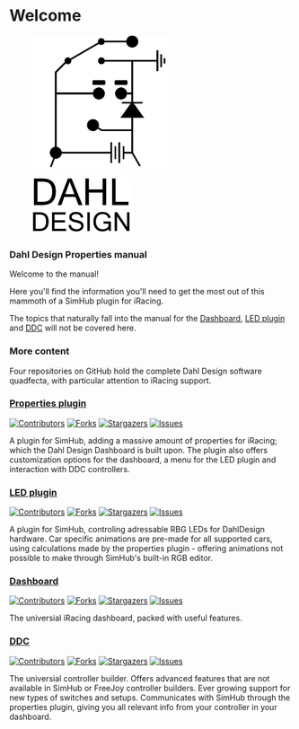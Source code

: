 # Welcome

<figure><img src="../.gitbook/assets/spaces_jbYAjQCk3opS973PPvtm_uploads_git-blob-ab398c7e23d1ea0e86e9ecdaa50f57e756ab5314_blackLogo (3).png" alt=""><figcaption></figcaption></figure>

<figure><img src=".gitbook/assets/Dahl design text.PNG" alt=""><figcaption></figcaption></figure>

### Dahl Design Properties manual

Welcome to the manual!

Here you'll find the information you'll need to get the most out of this mammoth of a SimHub plugin for iRacing.

The topics that naturally fall into the manual for the [Dashboard](https://github.com/andreasdahl1987/DahlDesignDash), [LED plugin](https://github.com/andreasdahl1987/DahlDesignLED) and [DDC](https://github.com/andreasdahl1987/DahlDesignDDC) will not be covered here.

### More content

Four repositories on GitHub hold the complete Dahl Design software quadfecta, with particular attention to iRacing support.

### [Properties plugin](https://github.com/andreasdahl1987/DahlDesignProperties)

[![Contributors](https://img.shields.io/github/contributors/andreasdahl1987/DahlDesignProperties.svg?style=for-the-badge)](https://github.com/andreasdahl1987/DahlDesignProperties/graphs/contributors) [![Forks](https://img.shields.io/github/forks/andreasdahl1987/DahlDesignProperties.svg?style=for-the-badge)](https://github.com/andreasdahl1987/DahlDesignProperties/network/members) [![Stargazers](https://img.shields.io/github/stars/andreasdahl1987/DahlDesignProperties.svg?style=for-the-badge)](https://github.com/andreasdahl1987/DahlDesignProperties/stargazers) [![Issues](https://img.shields.io/github/issues/andreasdahl1987/DahlDesignProperties.svg?style=for-the-badge)](https://github.com/andreasdahl1987/DahlDesignProperties/issues)

A plugin for SimHub, adding a massive amount of properties for iRacing; which the Dahl Design Dashboard is built upon. The plugin also offers customization options for the dashboard, a menu for the LED plugin and interaction with DDC controllers.

### [LED plugin](https://github.com/andreasdahl1987/DahlDesignLED)

[![Contributors](https://img.shields.io/github/contributors/andreasdahl1987/DahlDesignLED.svg?style=for-the-badge)](https://github.com/andreasdahl1987/DahlDesignLED/graphs/contributors) [![Forks](https://img.shields.io/github/forks/andreasdahl1987/DahlDesignLED.svg?style=for-the-badge)](https://github.com/andreasdahl1987/DahlDesignLED/network/members) [![Stargazers](https://img.shields.io/github/stars/andreasdahl1987/DahlDesignLED.svg?style=for-the-badge)](https://github.com/andreasdahl1987/DahlDesignLED/stargazers) [![Issues](https://img.shields.io/github/issues/andreasdahl1987/DahlDesignLED.svg?style=for-the-badge)](https://github.com/andreasdahl1987/DahlDesignLED/issues)

A plugin for SimHub, controling adressable RBG LEDs for DahlDesign hardware. Car specific animations are pre-made for all supported cars, using calculations made by the properties plugin - offering animations not possible to make through SimHub's built-in RGB editor.

### [Dashboard](https://github.com/andreasdahl1987/DahlDesignDash)

[![Contributors](https://img.shields.io/github/contributors/andreasdahl1987/DahlDesignDash.svg?style=for-the-badge)](https://github.com/andreasdahl1987/DahlDesignDash/graphs/contributors) [![Forks](https://img.shields.io/github/forks/andreasdahl1987/DahlDesignDash.svg?style=for-the-badge)](https://github.com/andreasdahl1987/DahlDesignDash/network/members) [![Stargazers](https://img.shields.io/github/stars/andreasdahl1987/DahlDesignDash.svg?style=for-the-badge)](https://github.com/andreasdahl1987/DahlDesignDash/stargazers) [![Issues](https://img.shields.io/github/issues/andreasdahl1987/DahlDesignDash.svg?style=for-the-badge)](https://github.com/andreasdahl1987/DahlDesignDash/issues)

The universial iRacing dashboard, packed with useful features.

### [DDC](https://github.com/andreasdahl1987/DahlDesignDDC)

[![Contributors](https://img.shields.io/github/contributors/andreasdahl1987/DahlDesignDDC.svg?style=for-the-badge)](https://github.com/andreasdahl1987/DahlDesignDDC/graphs/contributors) [![Forks](https://img.shields.io/github/forks/andreasdahl1987/DahlDesignDDC.svg?style=for-the-badge)](https://github.com/andreasdahl1987/DahlDesignDDC/network/members) [![Stargazers](https://img.shields.io/github/stars/andreasdahl1987/DahlDesignDDC.svg?style=for-the-badge)](https://github.com/andreasdahl1987/DahlDesignDDC/stargazers) [![Issues](https://img.shields.io/github/issues/andreasdahl1987/DahlDesignDDC.svg?style=for-the-badge)](https://github.com/andreasdahl1987/DahlDesignDDC/issues)

The universial controller builder. Offers advanced features that are not available in SimHub or FreeJoy controller builders. Ever growing support for new types of switches and setups. Communicates with SimHub through the properties plugin, giving you all relevant info from your controller in your dashboard.

